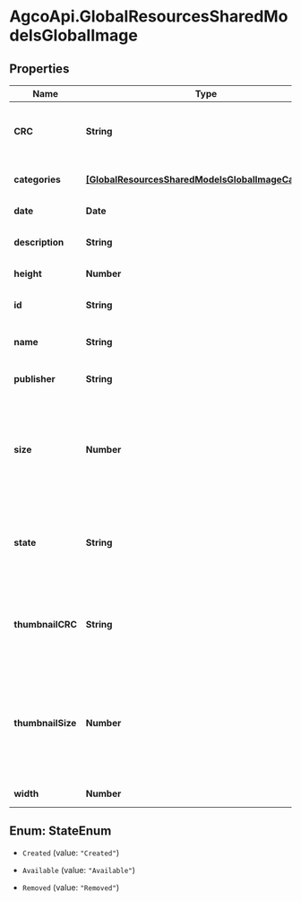 # AgcoApi.GlobalResourcesSharedModelsGlobalImage

## Properties

Name | Type | Description | Notes
------------ | ------------- | ------------- | -------------
**CRC** | **String** | The Hash of the file (SHA256, HEX-encoded). | 
**categories** | [**[GlobalResourcesSharedModelsGlobalImageCategory]**](GlobalResourcesSharedModelsGlobalImageCategory.md) | The category of the file. | [optional] 
**date** | **Date** | The date of the file. | [optional] 
**description** | **String** | The description of the file. | 
**height** | **Number** | The height of the file. | 
**id** | **String** | The Id of the GlobalImage Metadata. | [optional] 
**name** | **String** | The name of the file when downloaded. | 
**publisher** | **String** | The Publisher of the file. | [optional] 
**size** | **Number** | The size of the file in bytes. Null until assigned by server when marked as &#39;Available&#39;. Read Only | [optional] 
**state** | **String** | Indicates the state of this file. Must be &#39;Created&#39; when created. Read Only. | 
**thumbnailCRC** | **String** | The Hash of the thumbnail file (SHA256, HEX-encoded). | 
**thumbnailSize** | **Number** | The size of the thumbnail file in bytes. Null until assigned by server when marked as &#39;Available&#39;. Read Only | [optional] 
**width** | **Number** | The width of the file. | 



## Enum: StateEnum


* `Created` (value: `"Created"`)

* `Available` (value: `"Available"`)

* `Removed` (value: `"Removed"`)




